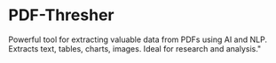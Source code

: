 # PDF-Thresher
Powerful tool for extracting valuable data from PDFs using AI and NLP. Extracts text, tables, charts, images. Ideal for research and analysis."
